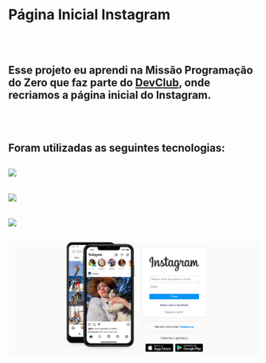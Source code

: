 <h1>Página Inicial Instagram</h1>
<br>
<br>
<h2> Esse projeto eu aprendi na Missão Programação do Zero que faz parte do <a href="https://rodolfomori.com.br/devclub">DevClub</a>, onde recriamos a página inicial do Instagram.</h2> 
<br>
<br>
<h2>Foram utilizadas as seguintes tecnologias:
<br>
<br>
<img src="https://img.shields.io/badge/HTML5-E34F26?style=for-the-badge&logo=html5&logoColor=white"/>
<br>
<br>
<img src="https://img.shields.io/badge/CSS3-1572B6?style=for-the-badge&logo=css3&logoColor=white"/>
<br>
<br>
<img src="https://img.shields.io/badge/JavaScript-F7DF1E?style=for-the-badge&logo=javascript&logoColor=black"/>
<br>
<br>
<img src="https://github.com/aderline1/projeto-instagram/blob/master/imagem/Captura%20de%20Tela%20(76).png?raw=true"/>

